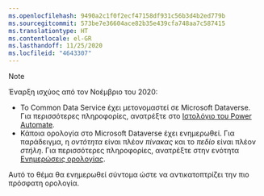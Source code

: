 ```yaml
---
ms.openlocfilehash: 9490a2c1f0f2ecf47158df931c56b3d4b2ed779b
ms.sourcegitcommit: 573be7e36604ace82b35e439cfa748aa7c587415
ms.translationtype: HT
ms.contentlocale: el-GR
ms.lasthandoff: 11/25/2020
ms.locfileid: "4643307"
---
```

> [!NOTE]
> Έναρξη ισχύος από τον Νοέμβριο του 2020:
>
> - Το Common Data Service έχει μετονομαστεί σε Microsoft Dataverse. Για περισσότερες πληροφορίες, ανατρέξτε στο [Ιστολόγιο του Power Automate](https://aka.ms/PAuAppBlog).
> - Κάποια ορολογία στο Microsoft Dataverse έχει ενημερωθεί. Για παράδειγμα, η *οντότητα* είναι πλέον *πίνακας* και το *πεδίο* είναι πλέον *στήλη*. Για περισσότερες πληροφορίες, ανατρέξτε στην ενότητα [Ενημερώσεις ορολογίας](https://go.microsoft.com/fwlink/?linkid=2147247).
>
> Αυτό το θέμα θα ενημερωθεί σύντομα ώστε να αντικατοπτρίζει την πιο πρόσφατη ορολογία.
